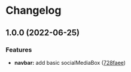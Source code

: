 # Changelog

## 1.0.0 (2022-06-25)


### Features

* **navbar:** add basic socialMediaBox ([728faee](https://github.com/Mbaamir/mabudachi-frontEnd/commit/728faeeb7cfe128c77ce2959ef3461f0f4571440))
